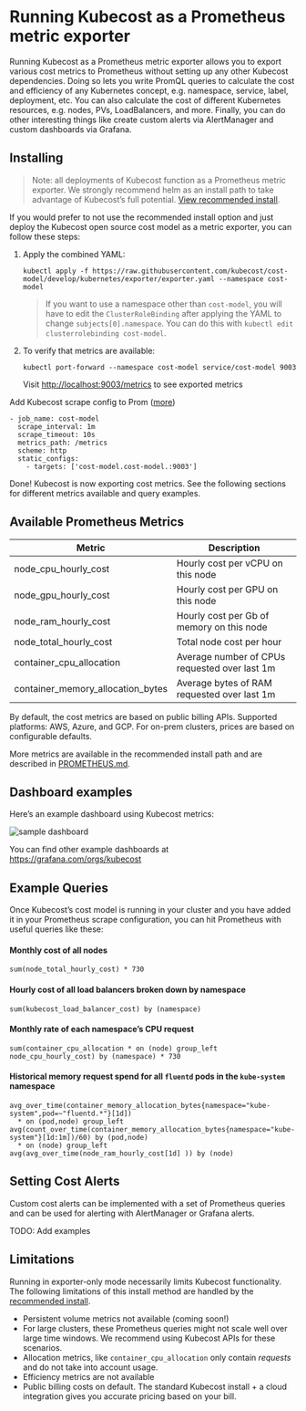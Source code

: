 # Running Kubecost as a Prometheus metric exporter

Running Kubecost as a Prometheus metric exporter allows you to export various cost metrics to Prometheus without setting up any other Kubecost dependencies. Doing so lets you write PromQL queries to calculate the cost and efficiency of any Kubernetes concept, e.g. namespace, service, label, deployment, etc. You can also calculate the cost of different Kubernetes resources, e.g. nodes, PVs, LoadBalancers, and more. Finally, you can do other interesting things like create custom alerts via AlertManager and custom dashboards via Grafana. 

## Installing

> Note: all deployments of Kubecost function as a Prometheus metric exporter. We strongly recommend helm as an install path to take advantage of Kubecost’s full potential. [View recommended install](http://docs.kubecost.com/install).

If you would prefer to not use the recommended install option and just deploy the Kubecost open source cost model as a metric exporter, you can follow these steps:


1. Apply the combined YAML:

    ```
    kubectl apply -f https://raw.githubusercontent.com/kubecost/cost-model/develop/kubernetes/exporter/exporter.yaml --namespace cost-model
    ```

    > If you want to use a namespace other than `cost-model`, you will have to edit the `ClusterRoleBinding` after applying the YAML to change `subjects[0].namespace`. You can do this with `kubectl edit clusterrolebinding cost-model`.

2. To verify that metrics are available:

    ```
    kubectl port-forward --namespace cost-model service/cost-model 9003
    ```

    Visit [http://localhost:9003/metrics](http://localhost:9003/metrics) to see exported metrics

Add Kubecost scrape config to Prom ([more](https://prometheus.io/docs/introduction/first_steps/#configuring-prometheus))
```
- job_name: cost-model
  scrape_interval: 1m
  scrape_timeout: 10s
  metrics_path: /metrics
  scheme: http
  static_configs:
    - targets: ['cost-model.cost-model.:9003']
```

Done! Kubecost is now exporting cost metrics. See the following sections for different metrics available and query examples.

## Available Prometheus Metrics 

| Metric       | Description                                                                                            |
| ------------ | ------------------------------------------------------------------------------------------------------ |
| node_cpu_hourly_cost | Hourly cost per vCPU on this node  |
| node_gpu_hourly_cost | Hourly cost per GPU on this node  |
| node_ram_hourly_cost   | Hourly cost per Gb of memory on this node                       |
| node_total_hourly_cost   | Total node cost per hour                       |
| container_cpu_allocation   | Average number of CPUs requested over last 1m                      |
| container_memory_allocation_bytes   | Average bytes of RAM requested over last 1m                 |


By default, the cost metrics are based on public billing APIs. Supported platforms: AWS, Azure, and GCP. For on-prem clusters, prices are based on configurable defaults. 

More metrics are available in the recommended install path and are described in [PROMETHEUS.md](PROMETHEUS.md).

## Dashboard examples

Here’s an example dashboard using Kubecost metrics: 

![sample dashboard](https://grafana.com/api/dashboards/8670/images/5480/image)

You can find other example dashboards at https://grafana.com/orgs/kubecost

## Example Queries

Once Kubecost’s cost model is running in your cluster and you have added it in your Prometheus scrape configuration, you can hit Prometheus with useful queries like these:

#### Monthly cost of all nodes

```
sum(node_total_hourly_cost) * 730
```

#### Hourly cost of all load balancers broken down by namespace

```
sum(kubecost_load_balancer_cost) by (namespace)
```

#### Monthly rate of each namespace’s CPU request

```
sum(container_cpu_allocation * on (node) group_left node_cpu_hourly_cost) by (namespace) * 730
```

#### Historical memory request spend for all `fluentd` pods in the `kube-system` namespace

```
avg_over_time(container_memory_allocation_bytes{namespace="kube-system",pod=~"fluentd.*"}[1d])
  * on (pod,node) group_left
avg(count_over_time(container_memory_allocation_bytes{namespace="kube-system"}[1d:1m])/60) by (pod,node)
  * on (node) group_left
avg(avg_over_time(node_ram_hourly_cost[1d] )) by (node)
```


## Setting Cost Alerts

Custom cost alerts can be implemented with a set of Prometheus queries and can be used for alerting with AlertManager or Grafana alerts.

TODO: Add examples

## Limitations

Running in exporter-only mode necessarily limits Kubecost functionality. The following limitations of this install method are handled by the [recommended install](http://docs.kubecost.com/install).

- Persistent volume metrics not available (coming soon!)
- For large clusters, these Prometheus queries might not scale well over large time windows. We recommend using Kubecost APIs for these scenarios.
- Allocation metrics, like `container_cpu_allocation` only contain _requests_ and do not take into account usage.
- Efficiency metrics are not available
- Public billing costs on default. The standard Kubecost install + a cloud integration gives you accurate pricing based on your bill. 




